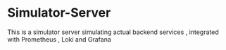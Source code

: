 # Simulator-Server
This is a simulator server simulating actual backend services , integrated with Prometheus , Loki and Grafana
